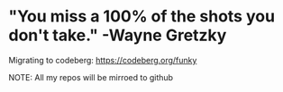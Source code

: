 # "You miss a 100% of the shots you don't take." -Wayne Gretzky
Migrating to codeberg: https://codeberg.org/funky

NOTE: All my repos will be mirroed to github
